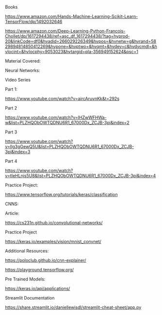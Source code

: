 Books
 
https://www.amazon.com/Hands-Machine-Learning-Scikit-Learn-TensorFlow/dp/1492032646

 https://www.amazon.com/Deep-Learning-Python-Francois-Chollet/dp/1617294438/ref=asc_df_1617294438/?tag=hyprod-20&linkCode=df0&hvadid=266029226349&hvpos=&hvnetw=g&hvrand=5829894814850412269&hvpone=&hvptwo=&hvqmt=&hvdev=c&hvdvcmdl=&hvlocint=&hvlocphy=9053023&hvtargid=pla-356949152624&psc=1
 
 
 
Material Covered:
 
Neural Networks:
 
Video Series
 
Part 1:
 
https://www.youtube.com/watch?v=aircAruvnKk&t=292s
 
Part 2
 
https://www.youtube.com/watch?v=IHZwWFHWa-w&list=PLZHQObOWTQDNU6R1_67000Dx_ZCJB-3pi&index=2
 
 
Part 3
 
https://www.youtube.com/watch?v=Ilg3gGewQ5U&list=PLZHQObOWTQDNU6R1_67000Dx_ZCJB-3pi&index=3
 
 
Part 4
 
https://www.youtube.com/watch?v=tIeHLnjs5U8&list=PLZHQObOWTQDNU6R1_67000Dx_ZCJB-3pi&index=4
 
Practice Project:
 
https://www.tensorflow.org/tutorials/keras/classification
 
 
CNNS:
 
Article:
 
https://cs231n.github.io/convolutional-networks/
 
Practice Project
 
https://keras.io/examples/vision/mnist_convnet/
 
 
Additional Resources:
 
https://poloclub.github.io/cnn-explainer/
 
https://playground.tensorflow.org/
 
 
Pre Trained Models:

https://keras.io/api/applications/

Streamlit Documentation

https://share.streamlit.io/daniellewisdl/streamlit-cheat-sheet/app.py
